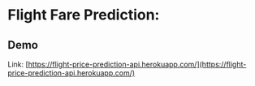 # Flight Fare Prediction: 


## Demo
Link: [https://flight-price-prediction-api.herokuapp.com/](https://flight-price-prediction-api.herokuapp.com/)

